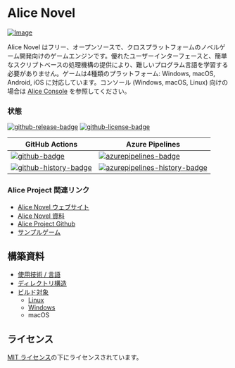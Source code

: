# Alice Novel
[![Image](image.png)](https://alicenovel.web.app)

Alice Novel はフリー、オープンソースで、クロスプラットフォームのノベルゲーム開発向けのゲームエンジンです。優れたユーザーインターフェースと、簡単なスクリプトベースの処理機構の提供により、難しいプログラム言語を学習する必要がありません。ゲームは4種類のプラットフォーム: Windows, macOS, Android, iOS に対応しています。コンソール (Windows, macOS, Linux) 向けの場合は [Alice Console](https://github.com/AliceNovel/AliceConsole) を参照してください。

### 状態
<!-- badges -->
[![github-release-badge]][github-release]
[![github-license-badge]][github-license]
<!-- badges -->

<!-- history badges -->
| GitHub Actions  | Azure Pipelines |
| --------------- | --------------- |
| [![github-badge]][github] | [![azurepipelines-badge]][azurepipelines] |
| [![github-history-badge]][github] | [![azurepipelines-history-badge]][azurepipelines-history] |
<!-- history badges -->

[github-release]: https://github.com/AliceNovel/AliceNovel/releases/latest
[github-release-badge]: https://img.shields.io/github/release/AliceNovel/AliceNovel.svg?logo=github&style=flat "最新リリース"
[github-license]: https://github.com/AliceNovel/AliceNovel/blob/master/LICENSE
[github-license-badge]: https://img.shields.io/github/license/AliceNovel/AliceNovel.svg?style=flat "ライセンス"
[azurepipelines]: https://dev.azure.com/AliceNovel/AliceNovel/_build/latest?definitionId=1&branchName=master
[azurepipelines-badge]: https://img.shields.io/azure-devops/build/AliceNovel/AliceNovel/1.svg?color=98C6FF&label=azure%20pipelines&logo=azuredevops&logoColor=98C6FF&style=flat "Azure Pipelines の状態"
[azurepipelines-history]: https://dev.azure.com/AliceNovel/AliceNovel/_build?definitionId=1&branchName=master
[azurepipelines-history-badge]: https://buildstats.info/azurepipelines/chart/AliceNovel/AliceNovel/1?includeBuildsFromPullRequest=false "Azure Pipelines の歴史"
[github]: https://github.com/AliceNovel/AliceNovel/actions/workflows/dotnet-maui.yml
[github-badge]: https://img.shields.io/github/actions/workflow/status/AliceNovel/AliceNovel/dotnet-maui.yml?label=github&logo=github&color=b845fc&logoColor=b845fc&style=flat "GitHub Actions の状態"
[github-history-badge]: https://buildstats.info/github/chart/AliceNovel/AliceNovel?includeBuildsFromPullRequest=false "GitHub Actions の歴史"

### Alice Project 関連リンク
- [Alice Novel ウェブサイト](https://alicenovel.web.app "Alice Novel で世界をより楽しく")
- [Alice Novel 資料](https://alicenovel.web.app/docs)
- [Alice Project Github](https://github.com/alicenovel/)
- [サンプルゲーム](https://github.com/AliceNovel/SampleGames)

## 構築資料
- [使用技術 / 言語](./CONTRIBUTING.ja.md#使用技術--言語)
- [ディレクトリ構造](./CONTRIBUTING.ja.md#ディレクトリ構造)
- [ビルド対象](./build/target.md)
  - [Linux](./build/linux.md)
  - [Windows](./build/windows.md)
  - macOS

## ライセンス
[MIT ライセンス](../LICENSE.txt)の下にライセンスされています。

